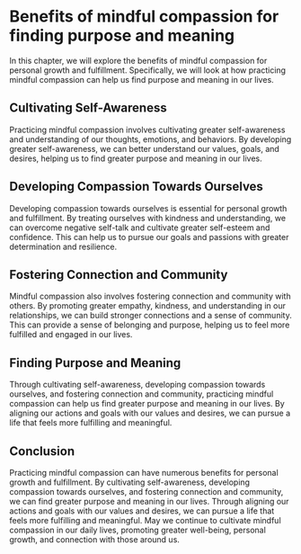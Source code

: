 Benefits of mindful compassion for finding purpose and meaning
==========================================================================================================

In this chapter, we will explore the benefits of mindful compassion for personal growth and fulfillment. Specifically, we will look at how practicing mindful compassion can help us find purpose and meaning in our lives.

Cultivating Self-Awareness
--------------------------

Practicing mindful compassion involves cultivating greater self-awareness and understanding of our thoughts, emotions, and behaviors. By developing greater self-awareness, we can better understand our values, goals, and desires, helping us to find greater purpose and meaning in our lives.

Developing Compassion Towards Ourselves
---------------------------------------

Developing compassion towards ourselves is essential for personal growth and fulfillment. By treating ourselves with kindness and understanding, we can overcome negative self-talk and cultivate greater self-esteem and confidence. This can help us to pursue our goals and passions with greater determination and resilience.

Fostering Connection and Community
----------------------------------

Mindful compassion also involves fostering connection and community with others. By promoting greater empathy, kindness, and understanding in our relationships, we can build stronger connections and a sense of community. This can provide a sense of belonging and purpose, helping us to feel more fulfilled and engaged in our lives.

Finding Purpose and Meaning
---------------------------

Through cultivating self-awareness, developing compassion towards ourselves, and fostering connection and community, practicing mindful compassion can help us find greater purpose and meaning in our lives. By aligning our actions and goals with our values and desires, we can pursue a life that feels more fulfilling and meaningful.

Conclusion
----------

Practicing mindful compassion can have numerous benefits for personal growth and fulfillment. By cultivating self-awareness, developing compassion towards ourselves, and fostering connection and community, we can find greater purpose and meaning in our lives. Through aligning our actions and goals with our values and desires, we can pursue a life that feels more fulfilling and meaningful. May we continue to cultivate mindful compassion in our daily lives, promoting greater well-being, personal growth, and connection with those around us.
